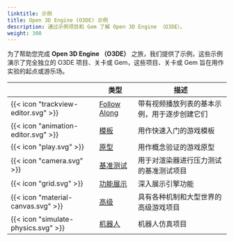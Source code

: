 ```yaml
---
linktitle: 示例
title: Open 3D Engine (O3DE) 示例
description: 通过示例项目和 Gem 了解 Open 3D Engine （O3DE）。
weight: 300
---
```


为了帮助您完成 **Open 3D Engine （O3DE）** 之旅，我们提供了示例，这些示例演示了完全独立的 O3DE 项目、关卡或 Gem，这些项目、关卡或 Gem 旨在用作实验的起点或游乐场。<!-- 如果您是一名专注于查找更小、更快速、独立的示例的开发人员，则应查看[O3DE Cookbooks](/docs/learning-guide/cookbooks)，了解 C++ 示例、Script Canvas 函数等内容。-->

| | 类型 |描述 |
| - | - | - |
| {{< icon "trackview-editor.svg" >}} | [Follow Along](follow-along) | 带有视频播放列表的基本示例，用于逐步创建它们 |
| {{< icon "animation-editor.svg" >}} | [模板](templates) | 用作快速入门的游戏模板 |
| {{< icon "play.svg" >}} | [原型](prototypes) | 用作概念验证的游戏原型  |
| {{< icon "camera.svg" >}} | [基准测试](benchmark) | 用于对渲染器进行压力测试的基准测试项目 |
| {{< icon "grid.svg" >}} | [功能展示](feature-showcase) | 深入展示引擎功能 |
| {{< icon "material-canvas.svg" >}} | [高级](advanced) | 具有各种机制和大型世界的高级游戏项目 |
| {{< icon "simulate-physics.svg" >}} | [机器人](robotic) | 机器人仿真项目 |
